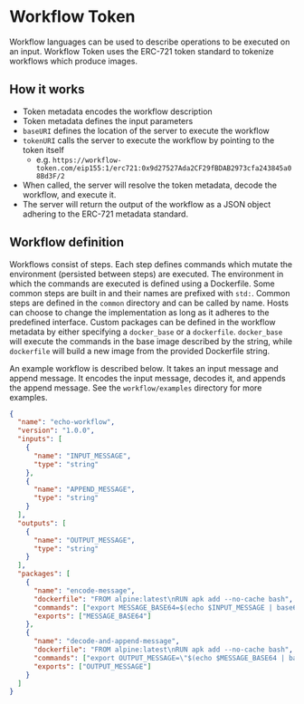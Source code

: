 # Workflow Token

Workflow languages can be used to describe operations to be executed on an input. Workflow Token uses the ERC-721 token standard to tokenize workflows which produce images.

## How it works

- Token metadata encodes the workflow description
- Token metadata defines the input parameters
- `baseURI` defines the location of the server to execute the workflow
- `tokenURI` calls the server to execute the workflow by pointing to the token itself
  - e.g. `https://workflow-token.com/eip155:1/erc721:0x9d27527Ada2CF29fBDAB2973cfa243845a08Bd3F/2`
- When called, the server will resolve the token metadata, decode the workflow, and execute it.
- The server will return the output of the workflow as a JSON object adhering to the ERC-721 metadata standard.

## Workflow definition

Workflows consist of steps. Each step defines commands which mutate the environment (persisted between steps) are executed. The environment in which the commands are executed is defined using a Dockerfile. Some common steps are built in and their names are prefixed with `std:`. Common steps are defined in the `common` directory and can be called by name. Hosts can choose to change the implementation as long as it adheres to the predefined interface. Custom packages can be defined in the workflow metadata by either specifying a `docker_base` or a `dockerfile`. `docker_base` will execute the commands in the base image described by the string, while `dockerfile` will build a new image from the provided Dockerfile string.

An example workflow is described below. It takes an input message and append message. It encodes the input message, decodes it, and appends the append message. See the `workflow/examples` directory for more examples.

```json
{
  "name": "echo-workflow",
  "version": "1.0.0",
  "inputs": [
    {
      "name": "INPUT_MESSAGE",
      "type": "string"
    },
    {
      "name": "APPEND_MESSAGE",
      "type": "string"
    }
  ],
  "outputs": [
    {
      "name": "OUTPUT_MESSAGE",
      "type": "string"
    }
  ],
  "packages": [
    {
      "name": "encode-message",
      "dockerfile": "FROM alpine:latest\nRUN apk add --no-cache bash",
      "commands": ["export MESSAGE_BASE64=$(echo $INPUT_MESSAGE | base64)"],
      "exports": ["MESSAGE_BASE64"]
    },
    {
      "name": "decode-and-append-message",
      "dockerfile": "FROM alpine:latest\nRUN apk add --no-cache bash",
      "commands": ["export OUTPUT_MESSAGE=\"$(echo $MESSAGE_BASE64 | base64 -d) $APPEND_MESSAGE\""],
      "exports": ["OUTPUT_MESSAGE"]
    }
  ]
}
```
